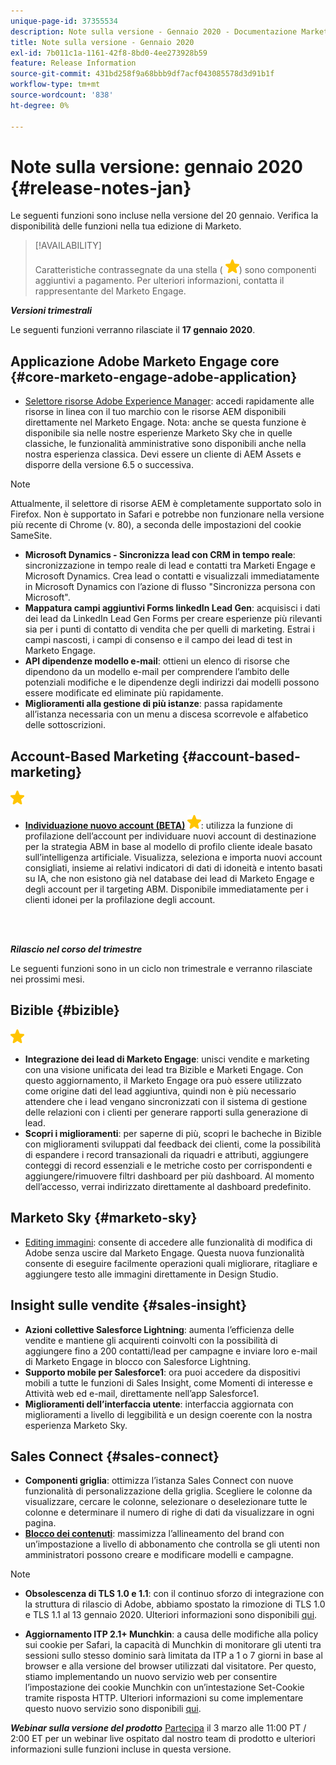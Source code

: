 ```yaml
---
unique-page-id: 37355534
description: Note sulla versione - Gennaio 2020 - Documentazione Marketo - Documentazione del prodotto
title: Note sulla versione - Gennaio 2020
exl-id: 7b011c1a-1161-42f8-8bd0-4ee273928b59
feature: Release Information
source-git-commit: 431bd258f9a68bbb9df7acf043085578d3d91b1f
workflow-type: tm+mt
source-wordcount: '838'
ht-degree: 0%

---
```


# Note sulla versione: gennaio 2020 {#release-notes-jan}

Le seguenti funzioni sono incluse nella versione del 20 gennaio. Verifica la disponibilità delle funzioni nella tua edizione di Marketo.

>[!AVAILABILITY]
>
>Caratteristiche contrassegnate da una stella ( ![(stella)](assets/yellow-star.png)) sono componenti aggiuntivi a pagamento. Per ulteriori informazioni, contatta il rappresentante del Marketo Engage.

**_Versioni trimestrali_**

Le seguenti funzioni verranno rilasciate il **17 gennaio 2020**.

## Applicazione Adobe Marketo Engage core {#core-marketo-engage-adobe-application}

* [Selettore risorse Adobe Experience Manager](/help/marketo/product-docs/adobe-experience-cloud-integrations/importing-assets-with-adobe-experience-manager.md): accedi rapidamente alle risorse in linea con il tuo marchio con le risorse AEM disponibili direttamente nel Marketo Engage. Nota: anche se questa funzione è disponibile sia nelle nostre esperienze Marketo Sky che in quelle classiche, le funzionalità amministrative sono disponibili anche nella nostra esperienza classica. Devi essere un cliente di AEM Assets e disporre della versione 6.5 o successiva.

>[!NOTE]
>
>Attualmente, il selettore di risorse AEM è completamente supportato solo in Firefox. Non è supportato in Safari e potrebbe non funzionare nella versione più recente di Chrome (v. 80), a seconda delle impostazioni del cookie SameSite.

* **Microsoft Dynamics - Sincronizza lead con CRM in tempo reale**: sincronizzazione in tempo reale di lead e contatti tra Marketi Engage e Microsoft Dynamics. Crea lead o contatti e visualizzali immediatamente in Microsoft Dynamics con l’azione di flusso &quot;Sincronizza persona con Microsoft&quot;.
* **Mappatura campi aggiuntivi Forms linkedIn Lead Gen**: acquisisci i dati dei lead da LinkedIn Lead Gen Forms per creare esperienze più rilevanti sia per i punti di contatto di vendita che per quelli di marketing. Estrai i campi nascosti, i campi di consenso e il campo dei lead di test in Marketo Engage.
* **API dipendenze modello e-mail**: ottieni un elenco di risorse che dipendono da un modello e-mail per comprendere l’ambito delle potenziali modifiche e le dipendenze degli indirizzi dai modelli possono essere modificate ed eliminate più rapidamente.
* **Miglioramenti alla gestione di più istanze**: passa rapidamente all’istanza necessaria con un menu a discesa scorrevole e alfabetico delle sottoscrizioni.

## Account-Based Marketing {#account-based-marketing}

![(stella)](assets/yellow-star.png)

* **[Individuazione nuovo account (BETA)](https://docs.marketo.com/x/WQA6Ag) ![(stella)](assets/yellow-star.png)**: utilizza la funzione di profilazione dell’account per individuare nuovi account di destinazione per la strategia ABM in base al modello di profilo cliente ideale basato sull’intelligenza artificiale. Visualizza, seleziona e importa nuovi account consigliati, insieme ai relativi indicatori di dati di idoneità e intento basati su IA, che non esistono già nel database dei lead di Marketo Engage e degli account per il targeting ABM. Disponibile immediatamente per i clienti idonei per la profilazione degli account.

<br> 

**_Rilascio nel corso del trimestre_**

Le seguenti funzioni sono in un ciclo non trimestrale e verranno rilasciate nei prossimi mesi.

## Bizible {#bizible}

![(stella)](assets/yellow-star.png)

* **Integrazione dei lead di Marketo Engage**: unisci vendite e marketing con una visione unificata dei lead tra Bizible e Marketi Engage. Con questo aggiornamento, il Marketo Engage ora può essere utilizzato come origine dati del lead aggiuntiva, quindi non è più necessario attendere che i lead vengano sincronizzati con il sistema di gestione delle relazioni con i clienti per generare rapporti sulla generazione di lead.
* **Scopri i miglioramenti**: per saperne di più, scopri le bacheche in Bizible con miglioramenti sviluppati dal feedback dei clienti, come la possibilità di espandere i record transazionali da riquadri e attributi, aggiungere conteggi di record essenziali e le metriche costo per corrispondenti e aggiungere/rimuovere filtri dashboard per più dashboard. Al momento dell’accesso, verrai indirizzato direttamente al dashboard predefinito.

## Marketo Sky {#marketo-sky}

* [Editing immagini](https://experienceleague.adobe.com/docs/marketo/sky/design-studio/marketo-image-editor.html?lang=en#design-studio): consente di accedere alle funzionalità di modifica di Adobe senza uscire dal Marketo Engage. Questa nuova funzionalità consente di eseguire facilmente operazioni quali migliorare, ritagliare e aggiungere testo alle immagini direttamente in Design Studio.

## Insight sulle vendite {#sales-insight}

* **Azioni collettive Salesforce Lightning**: aumenta l’efficienza delle vendite e mantiene gli acquirenti coinvolti con la possibilità di aggiungere fino a 200 contatti/lead per campagne e inviare loro e-mail di Marketo Engage in blocco con Salesforce Lightning.
* **Supporto mobile per Salesforce1**: ora puoi accedere da dispositivi mobili a tutte le funzioni di Sales Insight, come Momenti di interesse e Attività web ed e-mail, direttamente nell’app Salesforce1.
* **Miglioramenti dell’interfaccia utente**: interfaccia aggiornata con miglioramenti a livello di leggibilità e un design coerente con la nostra esperienza Marketo Sky.

## Sales Connect {#sales-connect}

* **Componenti griglia**: ottimizza l’istanza Sales Connect con nuove funzionalità di personalizzazione della griglia. Scegliere le colonne da visualizzare, cercare le colonne, selezionare o deselezionare tutte le colonne e determinare il numero di righe di dati da visualizzare in ogni pagina.
* **[Blocco dei contenuti](/help/marketo/product-docs/marketo-sales-connect/admin/content-lockdown.md)**: massimizza l’allineamento del brand con un’impostazione a livello di abbonamento che controlla se gli utenti non amministratori possono creare e modificare modelli e campagne.

>[!NOTE]
>
>* **Obsolescenza di TLS 1.0 e 1.1**: con il continuo sforzo di integrazione con la struttura di rilascio di Adobe, abbiamo spostato la rimozione di TLS 1.0 e TLS 1.1 al 13 gennaio 2020. Ulteriori informazioni sono disponibili [qui](https://nation.marketo.com/docs/DOC-7059-tls-10-11-deprecation-faq).
>
>* **Aggiornamento ITP 2.1+ Munchkin**: a causa delle modifiche alla policy sui cookie per Safari, la capacità di Munchkin di monitorare gli utenti tra sessioni sullo stesso dominio sarà limitata da ITP a 1 o 7 giorni in base al browser e alla versione del browser utilizzati dal visitatore. Per questo, stiamo implementando un nuovo servizio web per consentire l’impostazione dei cookie Munchkin con un’intestazione Set-Cookie tramite risposta HTTP. Ulteriori informazioni su come implementare questo nuovo servizio sono disponibili [qui](https://nation.marketo.com/docs/DOC-7351).

**_Webinar sulla versione del prodotto_** [Partecipa](https://engage.marketo.com/Jan_Feb_20_Release_Webinar_Registration.html) il 3 marzo alle 11:00 PT / 2:00 ET per un webinar live ospitato dal nostro team di prodotto e ulteriori informazioni sulle funzioni incluse in questa versione.
